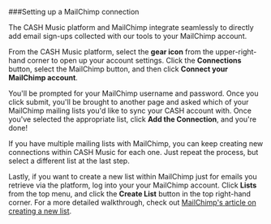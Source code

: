 ###Setting up a MailChimp connection

The CASH Music platform and MailChimp integrate seamlessly to directly add email sign-ups collected with our tools to your MailChimp account.

From the CASH Music platform, select the **gear icon** from the upper-right-hand corner to open up your account settings. Click the **Connections** button, select the MailChimp button, and then click **Connect your MailChimp account**.

You'll be prompted for your MailChimp username and password. Once you click submit, you'll be brought to another page and asked which of your MailChimp mailing lists you'd like to sync your CASH account with. Once you've selected the appropriate list, click **Add the Connection**, and you're done!

If you have multiple mailing lists with MailChimp, you can keep creating new connections within CASH Music for each one. Just repeat the process, but select a different list at the last step.

Lastly, if you want to create a new list within MailChimp just for emails you retrieve via the platform, log into your your MailChimp account. Click **Lists** from the top menu, and click the **Create List** button in the top right-hand corner. For a more detailed walkthrough, check out [MailChimp's article on creating a new list](http://kb.mailchimp.com/lists/growth/create-a-new-list).

